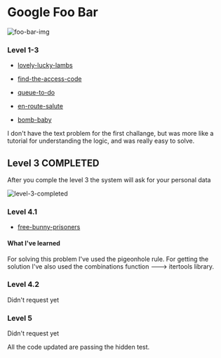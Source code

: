 # Google Foo Bar

![foo-bar-img](https://github.com/erik18xk/foo-bar/blob/master/media/Screenshot%202019-07-01%20at%2013.04.54.png)

### Level 1-3

- [lovely-lucky-lambs](https://github.com/erik18xk/foo-bar/tree/master/lovely_lucky_lambs)

- [find-the-access-code](https://github.com/erik18xk/foo-bar/tree/master/find_the_access_code)

- [queue-to-do](https://github.com/erik18xk/foo-bar/tree/master/queue_to_do)

- [en-route-salute](https://github.com/erik18xk/foo-bar/tree/master/en_route_salute)

- [bomb-baby](https://github.com/erik18xk/foo-bar/tree/master/bomb_baby)

I don't have the text problem for the first challange, but was more like a tutorial for understanding the logic, and was really easy to solve.

## Level 3 COMPLETED

After you comple the level 3 the system will ask for your personal data

![level-3-completed](https://github.com/erik18xk/foo-bar/blob/master/media/Screenshot%202019-07-05%20at%2012.02.51.png)

### Level 4.1

- [free-bunny-prisoners](https://github.com/erik18xk/foo-bar/tree/master/free_the_bunny_prisoners)

#### What I've learned

For solving this problem I've used the pigeonhole rule.
For getting the solution I've also used the combinations function ---> itertools library.

### Level 4.2

Didn't request yet

### Level 5

Didn't request yet

All the code updated are passing the hidden test.